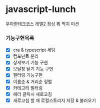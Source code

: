 # javascript-lunch

우아한테크코스 레벨2 점심 뭐 먹지 미션

### 기능구현목록

- [x] cra & typescript 세팅
- [x] 컴포넌트 분리
- [x] 상세보기 기능 구현
- [x] 모달창 닫기 기능 구현
- [x] 필터링 기능구현
- [x] 이름순 & 거리순 정렬
- [x] 카테고리 필터링
- [x] 헤더 클릭시 새로고침
- [x] 새로고침 할 때 로컬스토리지 저장 & 불러오기
